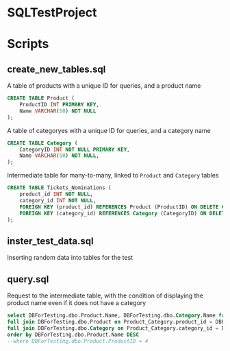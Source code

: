 # SQLTestProject

# Scripts
## create_new_tables.sql
A table of products with a unique ID for queries, and a product name
```SQL
CREATE TABLE Product (
    ProductID INT PRIMARY KEY,
    Name VARCHAR(50) NOT NULL
);
```
A table of сategoryes with a unique ID for queries, and a category name
```SQL
CREATE TABLE Category (
    CategoryID INT NOT NULL PRIMARY KEY,
    Name VARCHAR(50) NOT NULL,
);
```
Intermediate table for many-to-many, linked to `Product` and `Category` tables
```SQL
CREATE TABLE Tickets_Nominations (
    product_id INT NOT NULL,
    category_id INT NOT NULL,
    FOREIGN KEY (product_id) REFERENCES Product (ProductID) ON DELETE CASCADE,
    FOREIGN KEY (category_id) REFERENCES Category (CategoryID) ON DELETE CASCADE
);
```
## inster_test_data.sql
Inserting random data into tables for the test
## query.sql
Request to the intermediate table, with the condition of displaying the product name even if it does not have a category
```SQL
select DBForTesting.dbo.Product.Name, DBForTesting.dbo.Category.Name from DBForTesting.dbo.Product_Category
full join DBForTesting.dbo.Product on Product_Category.product_id = DBForTesting.dbo.Product.ProductID
full join DBForTesting.dbo.Category on Product_Category.category_id = DBForTesting.dbo.Category.CategoryID
order by DBForTesting.dbo.Product.Name DESC 
--where DBForTesting.dbo.Product.ProductID = 4
```

